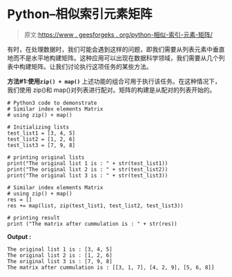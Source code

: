 # Python–相似索引元素矩阵

> 原文:[https://www . geesforgeks . org/python-相似-索引-元素-矩阵/](https://www.geeksforgeeks.org/python-similar-index-elements-matrix/)

有时，在处理数据时，我们可能会遇到这样的问题，即我们需要从列表元素中垂直地而不是水平地构建矩阵。这种应用可以出现在数据科学领域，我们需要从几个列表中构建矩阵。让我们讨论执行这项任务的某些方法。

**方法#1:使用`zip() + map()`**
上述功能的组合可用于执行该任务。在这种情况下，我们使用 zip()和 map()对列表进行配对。矩阵的构建是从配对的列表开始的。

```
# Python3 code to demonstrate 
# Similar index elements Matrix
# using zip() + map()

# Initializing lists
test_list1 = [3, 4, 5]
test_list2 = [1, 2, 6]
test_list3 = [7, 9, 8]

# printing original lists
print("The original list 1 is : " + str(test_list1))
print("The original list 2 is : " + str(test_list2))
print("The original list 3 is : " + str(test_list3))

# Similar index elements Matrix
# using zip() + map()
res = []
res += map(list, zip(test_list1, test_list2, test_list3))

# printing result 
print ("The matrix after cummulation is : " + str(res))
```

**Output :**

```
The original list 1 is : [3, 4, 5]
The original list 2 is : [1, 2, 6]
The original list 3 is : [7, 9, 8]
The matrix after cummulation is : [[3, 1, 7], [4, 2, 9], [5, 6, 8]]

```